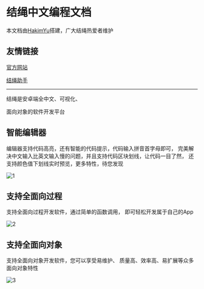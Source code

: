 # 结绳中文编程文档

本文档由[HakimYu](http://wpa.qq.com/msgrd?v=3&uin=2263197083&site=qq&menu=yes)搭建，广大结绳热爱者维护

## 友情链接

[官方网站](http://www.tiecode.cn)

[结绳助手](https://www.coolapk.com/apk/zky.app.s5dgjx)
***

结绳是安卓端全中文、可视化、

面向对象的软件开发平台

## 智能编辑器

编辑器支持代码高亮，还有智能的代码提示，代码输入拼音首字母即可， 完美解决中文输入比英文输入慢的问题，并且支持代码区块划线，让代码一目了然， 还支持颜色值下划线实时预览，更多特性，待您发现

![1](https://s1.ax1x.com/2020/07/24/UXbCtJ.jpg)

## 支持全面向过程

支持全面向过程开发软件，通过简单的函数调用， 即可轻松开发属于自己的App

![2](https://s1.ax1x.com/2020/07/24/UXbA6x.jpg)

## 支持全面向对象


支持全面向对象开发软件，您可以享受易维护、 质量高、效率高、易扩展等众多面向对象特性

![3](https://s1.ax1x.com/2020/07/24/UXbEX6.jpg)
